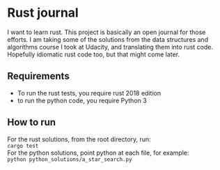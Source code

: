 # Rust journal

I want to learn rust. This project is basically an open journal for those
efforts. I am taking some of the solutions from the data structures and
algorithms course I took at Udacity, and translating them into rust code.
Hopefully idiomatic rust code too, but that might come later.

## Requirements
* To run the rust tests, you require rust 2018 edition
* to run the python code, you require Python 3

## How to run
For the rust solutions, from the root directory, run:
<br/>
`cargo test`
<br/>
For the python solutions, point python at each file, for example:
<br/>
`python python_solutions/a_star_search.py`

